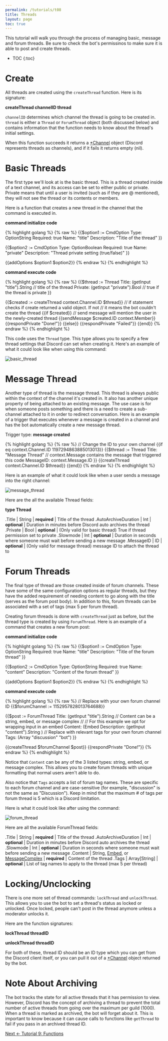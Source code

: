 ```yaml
---
permalink: /tutorials/t08
title: Threads
layout: page
toc: true
---
```


This tutorial will walk you through the process of managing basic, message and forum threads. Be sure to check the bot's permissinos to make sure it is able to post and create threads.

* TOC
{:toc}

# Create

All threads are created using the `createThread` function. Here is its signature:

**createThread channelID thread**

`channelID` determines which channel the thread is going to be created in. `thread` is either a `Thread` or `ForumThread` object (both discussed below) and contains information that the function needs to know about the thread's initial settings.

When this function succeeds it returns a [*Channel](/peaches-bot.docs/docs#contextchannel) object (Discord represents threads as channels), and if it fails it returns empty (nil).

# Basic Threads

The first type we'll look at is the basic thread. This is a thread created inside of a text channel, and its access can be set to either public or private. Private means that until a user is invited (such as if they are @ mentioned), they will not see the thread or its contents or members.

Here is a function that creates a new thread in the channel that the command is executed in.

**command initialize code**

{% highlight golang %}
{% raw %}
{{$option1 := CmdOption
    Type: OptionString 
    Required: true
    Name: "title" 
    Description: "Title of the thread"
}}

{{$option2 := CmdOption
    Type: OptionBoolean
    Required: true
    Name: "private"
    Description: "Thread private setting (true/false)"
}}

{{addOptions $option1 $option2}}
{% endraw %}
{% endhighlight %}

**command execute code**

{% highlight golang %}
{% raw %}
{{$thread := Thread
    Title: (getInput "title").String // title of the thread
    Private: (getInput "private").Bool // true if the thread is private
}}

{{$created := createThread context.Channel.ID $thread}}
// if statement checks if create returned a valid object. If not
// it means the bot couldn't create the thread
{{if $created}}
    // send message will mention the user in the newly-created thread
    {{sendMessage $created.ID context.Member}}
    {{respondPrivate "Done!"}}
{{else}}
    {{respondPrivate "Failed"}}
{{end}}
{% endraw %}
{% endhighlight %}

This code uses the `Thread` type. This type allows you to specify a few thread settings that Discord can set when creating it. Here's an example of what it could look like when using this command:

![basic_thread](/peaches-bot.docs/assets/t08/basic_thread.png)

# Message Thread

Another type of thread is the message thread. This thread is always public within the context of the channel it's created in. It also has another unique property of being attached to an existing message. The use case is for when someone posts something and there is a need to create a sub-channel attached to it in order to redirect conversation. Here is an example of a trigger that executes whenever a message is created in a channel and has the bot automatically create a new message thread.

Trigger type: **message created**

{% highlight golang %}
{% raw %}
// Change the ID to your own channel
{{if eq context.Channel.ID 1197294863885013013}}
    {{$thread := Thread
        Title: "Message Thread"
        // context.Message contains the message that triggered this code
        MessageID: context.Message.ID
    }}
    {{createThread context.Channel.ID $thread}}
{{end}}
{% endraw %}
{% endhighlight %}

Here is an example of what it could look like when a user sends a message into the right channel:

![message_thread](/peaches-bot.docs/assets/t08/message_thread.png)

Here are the all the available Thread fields:

**type Thread**

.Title | String | **required** | Title of the thread
.AutoArchiveDuration | Int | **optional** | Duration in minutes before Discord auto archives the thread
.Private | Bool | **optional** | (Only valid for basic thread) True if thread permission set to private
.Slowmode | Int | **optional** | Duration in seconds where someone must wait before sending a new message
.MessageID | ID | **optional** | (Only valid for message thread) message ID to attach the thread to

# Forum Threads

The final type of thread are those created inside of forum channels. These have some of the same configuration options as regular threads, but they have the added requirement of needing content to go along with the title (serves as the forum post body). In addition to this, forum threads can be associated with a set of tags (max 5 per forum thread).

Creating forum threads is done with `createThread` just as before, but the thread type is created by using `ForumThread`. Here is an example of a command that creates a new forum post:

**command initialize code**

{% highlight golang %}
{% raw %}
{{$option1 := CmdOption
    Type: OptionString 
    Required: true
    Name: "title" 
    Description: "Title of the forum thread"
}}

{{$option2 := CmdOption
    Type: OptionString
    Required: true
    Name: "content"
    Description: "Content of the forum thread"
}}

{{addOptions $option1 $option2}}
{% endraw %}
{% endhighlight %}

**command execute code**

{% highlight golang %}
{% raw %}
// Replace with your own forum channel ID
{{$forumChannel := 1152957828013764688}}

{{$post := ForumThread
    Title: (getInput "title").String
    // Content can be a string, embed, or message complex
    //
    // For this example we opt for wrapping input in an embed
    Content: (Embed
        Description: (getInput "content").String
    )
    // Replace with relevant tags for your own forum channel
    Tags: (Array "discussion" "bot")
}}

{{createThread $forumChannel $post}}
{{respondPrivate "Done!"}}
{% endraw %}
{% endhighlight %}

Notice that `Content` can be any of the 3 listed types: string, embed, or message complex. This allows you to create forum threads with unique formatting that normal users aren't able to do.

Also notice that `Tags` accepts a list of forum tag names. These are specific to each forum channel and are case-sensitive (for example, "discussion" is not the same as "Discussion"). Keep in mind that the maximum # of tags per forum thread is 5 which is a Discord limitation.

Here is what it could look like after using the command:

![forum_thread](/peaches-bot.docs/assets/t08/forum_thread.png)

Here are all the available ForumThread fields:

.Title | String | **required** | Title of the thread
.AutoArchiveDuration | Int | **optional** | Duration in minutes before Discord auto archives the thread
.Slowmode | Int | **optional** | Duration in seconds where someone must wait before sending a new message
.Content | String, [Embed](/peaches-bot.docs/docs#type-embed), or [MessageComplex](/peaches-bot.docs/docs#type-messagecomplex) | **required** | Content of the thread
.Tags | Array[String] | **optional** | List of tag names to apply to the thread (max 5 per thread)

# Locking/Unclocking

There is one more set of thread commands: `lockThread` and `unlockThread`. This allows you to use the bot to set a thread's status as locked or unlocked. Once locked, people can't post in the thread anymore unless a moderator unlocks it.

Here are the function signatures:

**lockThread threadID**

**unlockThread threadID**

For both of these, thread ID should be an ID type which you can get from the Discord client itself, or you can pull it out of a [*Channel](/peaches-bot.docs/docs#contextchannel) object returned by the bot.

# Note About Archiving

The bot tracks the state for all active threads that it has permission to view. However, Discord has the concept of archiving a thread to prevent the total number of active threads from going over the maximum per guild (1000). When a thread is marked as archived, the bot will forget about it. This is important to know because it can cause calls to functions like `getThread` to fail if you pass in an archived thread ID.

[Next <- Tutorial 9: Functions](/peaches-bot.docs/tutorials/t09)